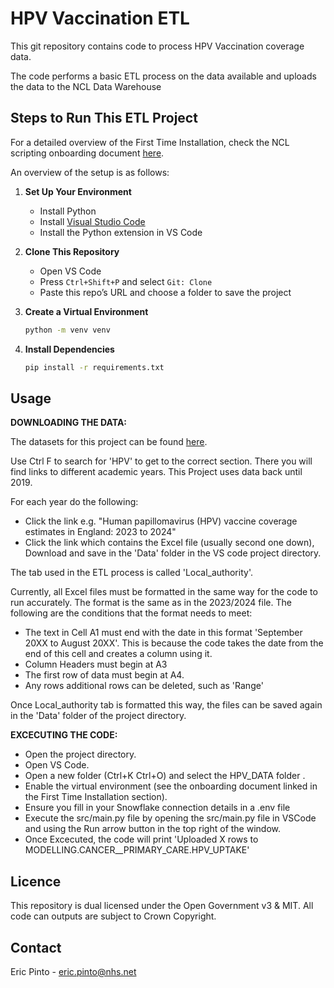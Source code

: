 # HPV Vaccination ETL

This git repository contains code to process HPV Vaccination coverage data.

The code performs a basic ETL process on the data available and uploads the data to the NCL Data Warehouse

## Steps to Run This ETL Project

For a detailed overview of the First Time Installation, check the NCL scripting onboarding document [here](https://nhs.sharepoint.com/:w:/r/sites/msteams_38dd8f/Shared%20Documents/Document%20Library/Documents/Git%20Integration/Internal%20Scripting%20Guide.docx?d=wc124f806fcd8401b8d8e051ce9daab87&csf=1&web=1&e=CmK9V3).

An overview of the setup is as follows:

1. **Set Up Your Environment**  
   - Install Python
   - Install [Visual Studio Code](https://code.visualstudio.com/)  
   - Install the Python extension in VS Code  

2. **Clone This Repository**  
   - Open VS Code  
   - Press `Ctrl+Shift+P` and select `Git: Clone`  
   - Paste this repo’s URL and choose a folder to save the project

3. **Create a Virtual Environment**
   ```bash
   python -m venv venv
   ```

4. **Install Dependencies**
   ```bash
   pip install -r requirements.txt
   ```

## Usage

**DOWNLOADING THE DATA:**

The datasets for this project can be found [here](https://www.gov.uk/government/collections/vaccine-uptake).

Use Ctrl F to search for 'HPV' to get to the correct section. There you will find links to different academic years. This Project uses data back until 2019.

For each year do the following:
- Click the link e.g. "Human papillomavirus (HPV) vaccine coverage estimates in England: 2023 to 2024"
- Click the link which contains the Excel file (usually second one down), Download and save in the 'Data' folder in the VS code project directory.


The tab used in the ETL process is called 'Local_authority'. 

Currently, all Excel files must be formatted in the same way for the code to run accurately. The format is the same as in the 2023/2024 file. The following are the conditions that the format needs to meet:

- The text in Cell A1 must end with the date in this format 'September 20XX to August 20XX'. This is because the code takes the date from the end of this cell and creates a column using it.
- Column Headers must begin at A3
- The first row of data must begin at A4. 
- Any rows additional rows can be deleted, such as 'Range'

Once Local_authority tab is formatted this way, the files can be saved again in the 'Data' folder of the project directory.


**EXCECUTING THE CODE:**

- Open the project directory.
- Open VS Code.
- Open a new folder (Ctrl+K Ctrl+O) and select the HPV_DATA folder .
- Enable the virtual environment (see the onboarding document linked in the First Time Installation section).
- Ensure you fill in your Snowflake connection details in a .env file
- Execute the src/main.py file by opening the src/main.py file in VSCode and using the Run arrow button in the top right of the window.
- Once Excecuted, the code will print 'Uploaded X rows to MODELLING.CANCER__PRIMARY_CARE.HPV_UPTAKE'

## Licence
This repository is dual licensed under the Open Government v3 & MIT. All code can outputs are subject to Crown Copyright.

## Contact
Eric Pinto - eric.pinto@nhs.net